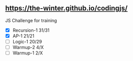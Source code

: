 https://the-winter.github.io/codingjs/
--------------------------------------

JS Challenge for training

- [x] Recursion-1 31/31
- [x] AP-1 21/21
- [ ] Logic-1 20/29
- [ ] Warmup-2 4/X
- [ ] Warmup-1 2/X